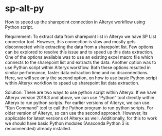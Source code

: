 # sp-alt-py
How to speed up the sharepoint connection in Alteryx workflow using Python script.

Requirement:
	To extract data from sharepoint list in Alteryx we have SP List connector tool. However, this connection is slow and mostly gets disconnected while extracting the data from a sharepoint list. Few options can be explored to resolve this issue and to speed up this data extraction.
 One of the options available was to use an existing excel macro file which connects to the sharepoint list and extracts the data. Another option was to use Python script within Alteryx workflow. Both these options resulted in similar performance, faster data extraction time and no disconnections.
	Here, we will see only the second option, on how to use basic Python script within Alteryx workflow to speed up sharepoint list data extraction.

Solution:
	There are two ways to use python script within Alteryx. If we have Alteryx version 2018.3 and above, we can use “Python” tool directly within Alteryx to run python scripts. For earlier versions of Alteryx, we can use “Run Command” tool to call the Python program to run python scripts. For older version of Alteryx, so can use the second approach. However, its applicable for latest versions of Alteryx as well. Additionally, for this to work we should have basic Python modules (Anaconda Python 3 is recommended) already installed.
